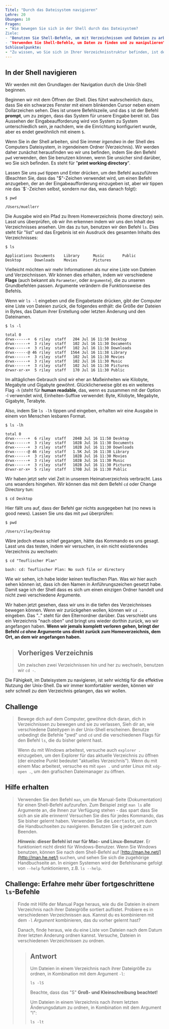 ```yaml
---
Titel: "Durch das Dateisystem navigieren"
Lehre: 20
Übungen: 10
Fragen:
- "Wie bewegen Sie sich in der Shell durch das Dateisystem?
Ziele:
- "Benutzen Sie Shell-Befehle, um mit Verzeichnissen und Dateien zu arbeiten": "Wie bewegen Sie sich im Dateisystem in der Shell?
- "Verwenden Sie Shell-Befehle, um Daten zu finden und zu manipulieren"
Schlüsselpunkte:
- "Zu wissen, wo Sie sich in Ihrer Verzeichnisstruktur befinden, ist der Schlüssel zur Arbeit mit der Shell".
---
```

## In der Shell navigieren

Wir werden mit den Grundlagen der Navigation durch die Unix-Shell beginnen.

Beginnen wir mit dem Öffnen der Shell. Dies führt wahrscheinlich dazu, dass Sie ein schwarzes Fenster mit einem blinkenden Cursor neben einem Dollarzeichen sehen.
Dies ist unsere Befehlszeile, und das `$` ist der Befehl **prompt**, um zu zeigen, dass das System für unsere Eingabe bereit ist.
Das Aussehen der Eingabeaufforderung wird von System zu System unterschiedlich sein, je nachdem, wie die Einrichtung konfiguriert wurde,
aber es endet gewöhnlich mit einem `$`.

Wenn Sie in der Shell arbeiten, sind Sie immer *irgendwo* in der Shell des Computers
Dateisystem, in irgendeinem Ordner (Verzeichnis). Wir werden daher zunächst herausfinden
wo wir uns befinden, indem Sie den Befehl `pwd` verwenden, den Sie benutzen können, wenn Sie unsicher sind
darüber, wo Sie sich befinden. Es steht für "**print working directory**".

Lassen Sie uns `pwd` tippen und Enter drücken, um den Befehl auszuführen
(Beachten Sie, dass das "$"-Zeichen verwendet wird, um einen Befehl anzugeben, der an der Eingabeaufforderung einzugeben ist,
 aber wir tippen nie das `$`-Zeichen selbst, sondern nur das, was danach folgt):

~~~
$ pwd
~~~

~~~
/Users/muellerr
~~~


Die Ausgabe wird ein Pfad zu Ihrem Homeverzeichnis (home directory) sein. Lasst uns überprüfen, ob wir ihn erkennen
indem wir uns den Inhalt des Verzeichnisses ansehen. Um das zu tun, benutzen wir den Befehl `ls`. 
Dies steht für "list" und das Ergebnis ist ein Ausdruck des gesamten Inhalts des Verzeichnisses:

~~~
$ ls
~~~

~~~
Applications Documents    Library      Music        Public
Desktop      Downloads    Movies       Pictures
~~~


Vielleicht möchten wir mehr Informationen als nur eine Liste von Dateien und Verzeichnissen.
Wir können dies erhalten, indem wir verschiedene **Flags** (auch bekannt als  `Parameter`, oder `Argumente`), die zu unseren Grundbefehlen passen.
Argumente verändern die Funktionsweise des Befehls.

Wenn wir `ls -l` eingeben und die Eingabetaste drücken, gibt der Computer eine Liste von Dateien zurück, die folgendes enthält:
die Größe der Dateien in Bytes, das Datum ihrer Erstellung oder letzten Änderung und den Dateinamen.

~~~
$ ls -l
~~~

~~~
total 0
drwx------+  6 riley  staff   204 Jul 16 11:50 Desktop
drwx------+  3 riley  staff   102 Jul 16 11:30 Documents
drwx------+  3 riley  staff   102 Jul 16 11:30 Downloads
drwx------@ 46 riley  staff  1564 Jul 16 11:38 Library
drwx------+  3 riley  staff   102 Jul 16 11:30 Movies
drwx------+  3 riley  staff   102 Jul 16 11:30 Music
drwx------+  3 riley  staff   102 Jul 16 11:30 Pictures
drwxr-xr-x+  5 riley  staff   170 Jul 16 11:30 Public
~~~


Im alltäglichen Gebrauch sind wir eher an Maßeinheiten wie Kilobyte, Megabyte und Gigabyte gewöhnt.
Glücklicherweise gibt es ein weiteres Flag `-h` (steht für **human readable**, das, wenn es zusammen mit der Option -l verwendet wird, Einheiten-Suffixe verwendet:
Byte, Kilobyte, Megabyte, Gigabyte, Terabyte.

Also, indem Sie `ls -lh` tippen und eingeben, erhalten wir eine Ausgabe in einem von Menschen lesbaren Format.

~~~
$ ls -lh
~~~

~~~
total 0
drwx------+  6 riley  staff   204B Jul 16 11:50 Desktop
drwx------+  3 riley  staff   102B Jul 16 11:30 Documents
drwx------+  3 riley  staff   102B Jul 16 11:30 Downloads
drwx------@ 46 riley  staff   1.5K Jul 16 11:38 Library
drwx------+  3 riley  staff   102B Jul 16 11:30 Movies
drwx------+  3 riley  staff   102B Jul 16 11:30 Music
drwx------+  3 riley  staff   102B Jul 16 11:30 Pictures
drwxr-xr-x+  5 riley  staff   170B Jul 16 11:30 Public
~~~


Wir haben jetzt sehr viel Zeit in unserem Heimatverzeichnis verbracht.
Lass uns woanders hingehen. Wir können das mit dem Befehl `cd` oder Change Directory tun:

~~~
$ cd Desktop
~~~


Hier fällt uns auf, dass der Befehl gar nichts ausgegeben hat (no news is good news). Lassen Sie uns das mit `pwd` überprüfen:

~~~
$ pwd
~~~

~~~
/Users/riley/Desktop
~~~


Wäre jedoch etwas schief gegangen, hätte das Kommando es uns gesagt. Lasst uns das testen, 
indem wir versuchen, in ein nicht existierendes Verzeichnis zu wechseln:

~~~
$ cd "Teuflischer Plan"
~~~

~~~
bash: cd: Teuflischer Plan: No such file or directory
~~~


Wie wir sehen, ich habe leider keinen teuflischen Plan. Was wir hier auch sehen können ist, 
dass ich den Namen in Anführungszeichen gesetzt habe. Damit sage ich der Shell dass es sich um einen einzigen 
Ordner handelt und nicht zwei verschiedene Argumente. 

Wir haben jetzt gesehen, dass wir uns in die tiefen des Verzeichnisses bewegen können. 
Wenn wir zurückgehen wollen, können wir `cd ..` eingeben. Das ".." steht für den Elternordner darüber.
Das verschiebt uns ein Verzeichnis "nach oben" und bringt uns wieder dorthin zurück, wo wir angefangen haben.
**Wenn wir jemals komplett verloren gehen, bringt der Befehl `cd` ohne Argumente
uns direkt zurück zum Homeverzeichnis, dem Ort, an dem wir angefangen haben.**

> ## Vorheriges Verzeichnis
> Um zwischen zwei Verzeichnissen hin und her zu wechseln, benutzen wir `cd -`.

Die Fähigkeit, im Dateisystem zu navigieren, ist sehr wichtig für die effektive Nutzung der Unix-Shell.
Da wir immer komfortabler werden, können wir sehr schnell zu dem Verzeichnis gelangen, das wir wollen.

## Challenge
>
> Bewege dich auf dem Computer, gewöhne dich daran, dich in Verzeichnissen zu bewegen und sie zu verlassen,
> Sieh dir an, wie verschiedene Dateitypen in der Unix-Shell erscheinen. Benutze unbedingt die Befehle "pwd" und
> `cd` und die verschiedenen Flags für den Befehl `ls`, die du bisher gelernt hast.
>
> Wenn du mit Windows arbeitest,
> versuche auch `explorer .` einzugeben, um den Explorer für das aktuelle Verzeichnis zu öffnen
> (der einzelne Punkt bedeutet "aktuelles Verzeichnis"). Wenn du mit einem Mac arbeitest,
> versuche es mit `open .` und unter Linux mit `xdg-open .`, um den grafischen Dateimanager zu öffnen.

## Hilfe erhalten
>
> Verwenden Sie den Befehl `man`, um die Manual-Seite (Dokumentation) für einen Shell-Befehl aufzurufen.
> Zum Beispiel zeigt `man ls` alle Argumente an, die Ihnen zur Verfügung stehen - das spart
> dass Sie sich an sie alle erinnern! Versuchen Sie dies für jedes Kommando, das Sie bisher gelernt haben.
> Verwenden Sie die <kbd>Leertaste</kbd>, um durch die Handbuchseiten zu navigieren. Benutzen Sie <kbd>q</kbd> jederzeit zum Beenden.
>
> ***Hinweis*: dieser Befehl ist nur für Mac- und Linux-Benutzer**. Er funktioniert nicht direkt für Windows-Benutzer.
> Wenn Sie Windows benutzen, können Sie nach dem Shell-Befehl auf [http://man.he.net/](http://man.he.net/) suchen,
> und sehen Sie sich die zugehörige Handbuchseite an. In einigen Systemen wird der Befehlsname gefolgt von `--help` funktionieren, z.B. `ls --help`.

## Challenge: Erfahre mehr über fortgeschrittene `ls`-Befehle
>
> Finde mit Hilfe der Manual Page heraus, wie du die Dateien in einem
> Verzeichnis nach ihrer Dateigröße sortiert auflistet. Probiere es in verschiedenen Verzeichnissen aus. Kannst du es kombinieren
> mit dem `-l` *Argument* kombinieren, das du vorher gelernt hast?
>
> Danach,
> finde heraus, wie du eine Liste von Dateien nach dem Datum ihrer letzten Änderung ordnen kannst.
> Versuche, Dateien in verschiedenen Verzeichnissen zu ordnen.
>
> > ## Antwort
> >
> > Um Dateien in einem Verzeichnis nach ihrer Dateigröße zu ordnen, in Kombination mit dem Argument `-l`:
> >
> > ~~~
> > ls -lS
> > ~~~
> > 
> >
> > Beachte, dass das "S" **Groß- und Kleinschreibung beachtet!**
> >
> > Um Dateien in einem Verzeichnis nach ihrem letzten Änderungsdatum zu ordnen, in Kombination mit dem Argument "l":
> >
> > ~~~
> > ls -lt
> > ~~~
> > 
> 

